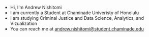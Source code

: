 - Hi, I’m Andrew Nishitomi 
- I am currently a Student at Chaminade Univeristy of Honolulu
- I am studying Criminal Justice and Data Science, Analytics, and Vizualization
- You can reach me at andrew.nishitomi@student.chaminade.edu

<!---
anishitomi/anishitomi is a ✨ special ✨ repository because its `README.md` (this file) appears on your GitHub profile.
You can click the Preview link to take a look at your changes.
--->
